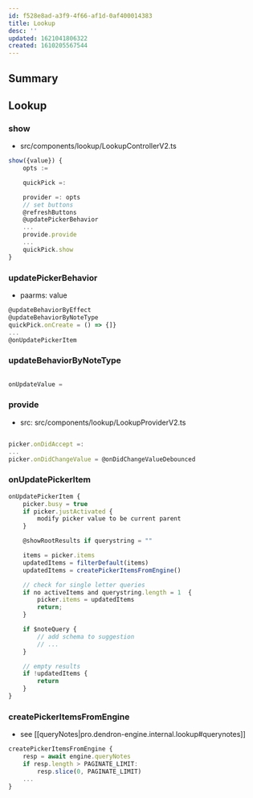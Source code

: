 ```yaml
---
id: f528e8ad-a3f9-4f66-af1d-0af400014383
title: Lookup
desc: ''
updated: 1621041806322
created: 1610205567544
---
```

## Summary

## Lookup

### show
- src/components/lookup/LookupControllerV2.ts

```ts
show({value}) {
    opts :=

    quickPick =:

    provider =: opts
    // set buttons
    @refreshButtons
    @updatePickerBehavior 
    ...
    provide.provide
    ...
    quickPick.show
}
```

### updatePickerBehavior
- paarms: value

```ts
@updateBehaviorByEffect
@updateBehaviorByNoteType
quickPick.onCreate = () => {]}
...
@onUpdatePickerItem

```

### updateBehaviorByNoteType

```ts

onUpdateValue = 

```

### provide

- src: src/components/lookup/LookupProviderV2.ts

```ts

picker.onDidAccept =:
...
picker.onDidChangeValue = @onDidChangeValueDebounced

```

### onUpdatePickerItem

```ts
onUpdatePickerItem {
    picker.busy = true
    if picker.justActivated {
        modify picker value to be current parent
    }

    @showRootResults if querystring = ""

    items = picker.items
    updatedItems = filterDefault(items)
    updatedItems = createPickerItemsFromEngine()

    // check for single letter queries
    if no activeItems and querystring.length = 1  {
        picker.items = updatedItems
        return;
    }

    if $noteQuery {
        // add schema to suggestion
        // ...
    }

    // empty results
    if !updatedItems {
        return
    }
}
```

### createPickerItemsFromEngine

- see [[queryNotes|pro.dendron-engine.internal.lookup#querynotes]]

```ts
createPickerItemsFromEngine {
    resp = await engine.queryNotes
    if resp.length > PAGINATE_LIMIT:
        resp.slice(0, PAGINATE_LIMIT)
    ...
}
```

